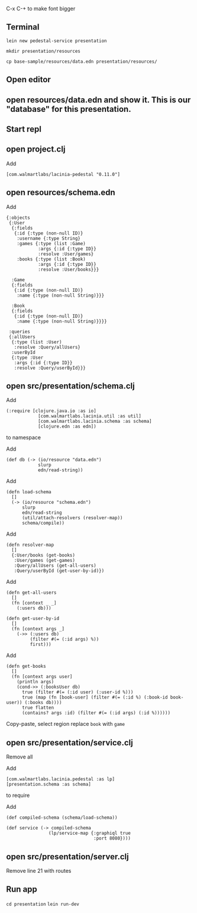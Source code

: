 C-x C-+ to make font bigger
## Terminal

`lein new pedestal-service presentation`

`mkdir presentation/resources`

`cp base-sample/resources/data.edn presentation/resources/` 

## Open editor

## open resources/data.edn and show it. This is our "database" for this presentation.

## Start repl

## open project.clj

Add
```
[com.walmartlabs/lacinia-pedestal "0.11.0"]
```

## open resources/schema.edn

Add
```
{:objects
 {:User
  {:fields
   {:id {:type (non-null ID)}
    :username {:type String}
    :games {:type (list :Game)
            :args {:id {:type ID}}
            :resolve :User/games}
    :books {:type (list :Book)
            :args {:id {:type ID}}
            :resolve :User/books}}}

  :Game
  {:fields
   {:id {:type (non-null ID)}
    :name {:type (non-null String)}}}

  :Book
  {:fields
   {:id {:type (non-null ID)}
    :name {:type (non-null String)}}}}

 :queries
 {:allUsers
  {:type (list :User)
   :resolve :Query/allUsers}
  :userById
  {:type :User
   :args {:id {:type ID}}
   :resolve :Query/userById}}}
```

## open src/presentation/schema.clj

Add
```
(:require [clojure.java.io :as io]
            [com.walmartlabs.lacinia.util :as util]
            [com.walmartlabs.lacinia.schema :as schema]
            [clojure.edn :as edn])
```
to namespace

Add
```
(def db (-> (io/resource "data.edn")
            slurp
            edn/read-string))
```

Add
```
(defn load-schema
  []
  (-> (io/resource "schema.edn")
      slurp
      edn/read-string
      (util/attach-resolvers (resolver-map))
      schema/compile))
```

Add
```
(defn resolver-map
  []
  {:User/books (get-books)
   :User/games (get-games)
   :Query/allUsers (get-all-users)
   :Query/userById (get-user-by-id)})
```

Add
```
(defn get-all-users
  []
  (fn [context _ _]
    (:users db)))

(defn get-user-by-id
  []
  (fn [context args _]
    (->> (:users db)
         (filter #(= (:id args) %))
         first)))
```

Add
```
(defn get-books
  []
  (fn [context args user]
    (println args)
    (cond->> (:booksUser db)
      true (filter #(= (:id user) (:user-id %)))
      true (map (fn [book-user] (filter #(= (:id %) (:book-id book-user)) (:books db))))
      true flatten
      (contains? args :id) (filter #(= (:id args) (:id %))))))
```

Copy-paste, select region replace `book` with `game`

## open src/presentation/service.clj

Remove all

Add 
```
[com.walmartlabs.lacinia.pedestal :as lp]
[presentation.schema :as schema]
```

 to require
 
 Add
 
 ```
(def compiled-schema (schema/load-schema))

(def service (-> compiled-schema
                 (lp/service-map {:graphiql true
                                  :port 8080})))
```

## open src/presentation/server.clj

Remove line 21 with routes

## Run app
`cd presentation`
`lein run-dev`
